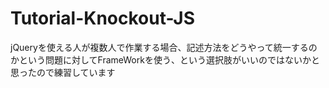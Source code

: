 Tutorial-Knockout-JS
====================

jQueryを使える人が複数人で作業する場合、記述方法をどうやって統一するのかという問題に対してFrameWorkを使う、という選択肢がいいのではないかと思ったので練習しています
